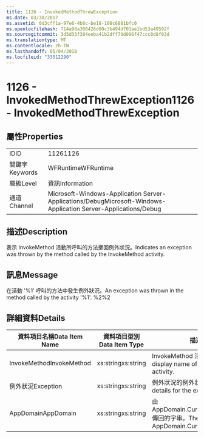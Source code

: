 ```yaml
---
title: 1126 - InvokedMethodThrewException
ms.date: 03/30/2017
ms.assetid: 0d3cff1a-97e6-4b6c-be18-108c6881bfc0
ms.openlocfilehash: 714a98a300426d80c3b494d701ae1bd53a49592f
ms.sourcegitcommit: 3d5d33f384eeba41b2dff79d096f47ccc8d8f03d
ms.translationtype: MT
ms.contentlocale: zh-TW
ms.lasthandoff: 05/04/2018
ms.locfileid: "33512290"
---
```

# <a name="1126---invokedmethodthrewexception"></a><span data-ttu-id="d42ed-102">1126 - InvokedMethodThrewException</span><span class="sxs-lookup"><span data-stu-id="d42ed-102">1126 - InvokedMethodThrewException</span></span>
## <a name="properties"></a><span data-ttu-id="d42ed-103">屬性</span><span class="sxs-lookup"><span data-stu-id="d42ed-103">Properties</span></span>  
  
|||  
|-|-|  
|<span data-ttu-id="d42ed-104">ID</span><span class="sxs-lookup"><span data-stu-id="d42ed-104">ID</span></span>|<span data-ttu-id="d42ed-105">1126</span><span class="sxs-lookup"><span data-stu-id="d42ed-105">1126</span></span>|  
|<span data-ttu-id="d42ed-106">關鍵字</span><span class="sxs-lookup"><span data-stu-id="d42ed-106">Keywords</span></span>|<span data-ttu-id="d42ed-107">WFRuntime</span><span class="sxs-lookup"><span data-stu-id="d42ed-107">WFRuntime</span></span>|  
|<span data-ttu-id="d42ed-108">層級</span><span class="sxs-lookup"><span data-stu-id="d42ed-108">Level</span></span>|<span data-ttu-id="d42ed-109">資訊</span><span class="sxs-lookup"><span data-stu-id="d42ed-109">Information</span></span>|  
|<span data-ttu-id="d42ed-110">通道</span><span class="sxs-lookup"><span data-stu-id="d42ed-110">Channel</span></span>|<span data-ttu-id="d42ed-111">Microsoft-Windows-Application Server-Applications/Debug</span><span class="sxs-lookup"><span data-stu-id="d42ed-111">Microsoft-Windows-Application Server-Applications/Debug</span></span>|  
  
## <a name="description"></a><span data-ttu-id="d42ed-112">描述</span><span class="sxs-lookup"><span data-stu-id="d42ed-112">Description</span></span>  
 <span data-ttu-id="d42ed-113">表示 InvokeMethod 活動所呼叫的方法擲回例外狀況。</span><span class="sxs-lookup"><span data-stu-id="d42ed-113">Indicates an exception was thrown by the method called by the InvokeMethod activity.</span></span>  
  
## <a name="message"></a><span data-ttu-id="d42ed-114">訊息</span><span class="sxs-lookup"><span data-stu-id="d42ed-114">Message</span></span>  
 <span data-ttu-id="d42ed-115">在活動 '%1' 呼叫的方法中發生例外狀況。</span><span class="sxs-lookup"><span data-stu-id="d42ed-115">An exception was thrown in the method called by the activity '%1'.</span></span> <span data-ttu-id="d42ed-116">%2</span><span class="sxs-lookup"><span data-stu-id="d42ed-116">%2</span></span>  
  
## <a name="details"></a><span data-ttu-id="d42ed-117">詳細資料</span><span class="sxs-lookup"><span data-stu-id="d42ed-117">Details</span></span>  
  
|<span data-ttu-id="d42ed-118">資料項目名稱</span><span class="sxs-lookup"><span data-stu-id="d42ed-118">Data Item Name</span></span>|<span data-ttu-id="d42ed-119">資料項目型別</span><span class="sxs-lookup"><span data-stu-id="d42ed-119">Data Item Type</span></span>|<span data-ttu-id="d42ed-120">描述</span><span class="sxs-lookup"><span data-stu-id="d42ed-120">Description</span></span>|  
|--------------------|--------------------|-----------------|  
|<span data-ttu-id="d42ed-121">InvokeMethod</span><span class="sxs-lookup"><span data-stu-id="d42ed-121">InvokeMethod</span></span>|<span data-ttu-id="d42ed-122">xs:string</span><span class="sxs-lookup"><span data-stu-id="d42ed-122">xs:string</span></span>|<span data-ttu-id="d42ed-123">InvokeMethod 活動的顯示名稱。</span><span class="sxs-lookup"><span data-stu-id="d42ed-123">The display name of the InvokeMethod activity.</span></span>|  
|<span data-ttu-id="d42ed-124">例外狀況</span><span class="sxs-lookup"><span data-stu-id="d42ed-124">Exception</span></span>|<span data-ttu-id="d42ed-125">xs:string</span><span class="sxs-lookup"><span data-stu-id="d42ed-125">xs:string</span></span>|<span data-ttu-id="d42ed-126">例外狀況的例外狀況詳細資料</span><span class="sxs-lookup"><span data-stu-id="d42ed-126">The exception details for the exception</span></span>|  
|<span data-ttu-id="d42ed-127">AppDomain</span><span class="sxs-lookup"><span data-stu-id="d42ed-127">AppDomain</span></span>|<span data-ttu-id="d42ed-128">xs:string</span><span class="sxs-lookup"><span data-stu-id="d42ed-128">xs:string</span></span>|<span data-ttu-id="d42ed-129">由 AppDomain.CurrentDomain.FriendlyName 傳回的字串。</span><span class="sxs-lookup"><span data-stu-id="d42ed-129">The string returned by AppDomain.CurrentDomain.FriendlyName.</span></span>|
